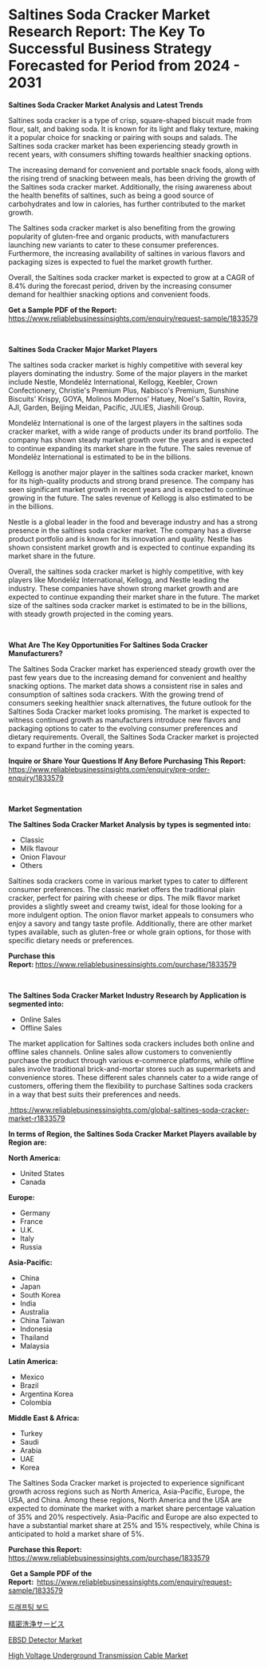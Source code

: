<p><h1>Saltines Soda Cracker Market Research Report: The Key To Successful Business Strategy Forecasted for Period from 2024 - 2031</h1></p><p><strong>Saltines Soda Cracker Market Analysis and Latest Trends</strong></p>
<p><p>Saltines soda cracker is a type of crisp, square-shaped biscuit made from flour, salt, and baking soda. It is known for its light and flaky texture, making it a popular choice for snacking or pairing with soups and salads. The Saltines soda cracker market has been experiencing steady growth in recent years, with consumers shifting towards healthier snacking options.</p><p>The increasing demand for convenient and portable snack foods, along with the rising trend of snacking between meals, has been driving the growth of the Saltines soda cracker market. Additionally, the rising awareness about the health benefits of saltines, such as being a good source of carbohydrates and low in calories, has further contributed to the market growth.</p><p>The Saltines soda cracker market is also benefiting from the growing popularity of gluten-free and organic products, with manufacturers launching new variants to cater to these consumer preferences. Furthermore, the increasing availability of saltines in various flavors and packaging sizes is expected to fuel the market growth further.</p><p>Overall, the Saltines soda cracker market is expected to grow at a CAGR of 8.4% during the forecast period, driven by the increasing consumer demand for healthier snacking options and convenient foods.</p></p>
<p><strong>Get a Sample PDF of the Report:&nbsp;</strong> <a href="https://www.reliablebusinessinsights.com/enquiry/request-sample/1833579">https://www.reliablebusinessinsights.com/enquiry/request-sample/1833579</a></p>
<p>&nbsp;</p>
<p><strong>Saltines Soda Cracker Major Market Players</strong></p>
<p><p>The saltines soda cracker market is highly competitive with several key players dominating the industry. Some of the major players in the market include Nestle, Mondelēz International, Kellogg, Keebler, Crown Confectionery, Christie's Premium Plus, Nabisco's Premium, Sunshine Biscuits' Krispy, GOYA, Molinos Modernos' Hatuey, Noel's Saltín, Rovira, AJI, Garden, Beijing Meidan, Pacific, JULIES, Jiashili Group.</p><p>Mondelēz International is one of the largest players in the saltines soda cracker market, with a wide range of products under its brand portfolio. The company has shown steady market growth over the years and is expected to continue expanding its market share in the future. The sales revenue of Mondelēz International is estimated to be in the billions.</p><p>Kellogg is another major player in the saltines soda cracker market, known for its high-quality products and strong brand presence. The company has seen significant market growth in recent years and is expected to continue growing in the future. The sales revenue of Kellogg is also estimated to be in the billions.</p><p>Nestle is a global leader in the food and beverage industry and has a strong presence in the saltines soda cracker market. The company has a diverse product portfolio and is known for its innovation and quality. Nestle has shown consistent market growth and is expected to continue expanding its market share in the future.</p><p>Overall, the saltines soda cracker market is highly competitive, with key players like Mondelēz International, Kellogg, and Nestle leading the industry. These companies have shown strong market growth and are expected to continue expanding their market share in the future. The market size of the saltines soda cracker market is estimated to be in the billions, with steady growth projected in the coming years.</p></p>
<p>&nbsp;</p>
<p><strong>What Are The Key Opportunities For Saltines Soda Cracker Manufacturers?</strong></p>
<p><p>The Saltines Soda Cracker market has experienced steady growth over the past few years due to the increasing demand for convenient and healthy snacking options. The market data shows a consistent rise in sales and consumption of saltines soda crackers. With the growing trend of consumers seeking healthier snack alternatives, the future outlook for the Saltines Soda Cracker market looks promising. The market is expected to witness continued growth as manufacturers introduce new flavors and packaging options to cater to the evolving consumer preferences and dietary requirements. Overall, the Saltines Soda Cracker market is projected to expand further in the coming years.</p></p>
<p><strong>Inquire or Share Your Questions If Any Before Purchasing This Report:</strong> <a href="https://www.reliablebusinessinsights.com/enquiry/pre-order-enquiry/1833579">https://www.reliablebusinessinsights.com/enquiry/pre-order-enquiry/1833579</a></p>
<p>&nbsp;</p>
<p><strong>Market Segmentation</strong></p>
<p><strong>The Saltines Soda Cracker Market Analysis by types is segmented into:</strong></p>
<p><ul><li>Classic</li><li>Milk flavour</li><li>Onion Flavour</li><li>Others</li></ul></p>
<p><p>Saltines soda crackers come in various market types to cater to different consumer preferences. The classic market offers the traditional plain cracker, perfect for pairing with cheese or dips. The milk flavor market provides a slightly sweet and creamy twist, ideal for those looking for a more indulgent option. The onion flavor market appeals to consumers who enjoy a savory and tangy taste profile. Additionally, there are other market types available, such as gluten-free or whole grain options, for those with specific dietary needs or preferences.</p></p>
<p><strong>Purchase this Report:&nbsp;</strong><a href="https://www.reliablebusinessinsights.com/purchase/1833579">https://www.reliablebusinessinsights.com/purchase/1833579</a></p>
<p>&nbsp;</p>
<p><strong>The Saltines Soda Cracker Market Industry Research by Application is segmented into:</strong></p>
<p><ul><li>Online Sales</li><li>Offline Sales</li></ul></p>
<p><p>The market application for Saltines soda crackers includes both online and offline sales channels. Online sales allow customers to conveniently purchase the product through various e-commerce platforms, while offline sales involve traditional brick-and-mortar stores such as supermarkets and convenience stores. These different sales channels cater to a wide range of customers, offering them the flexibility to purchase Saltines soda crackers in a way that best suits their preferences and needs.</p></p>
<p><a href="https://www.reliablebusinessinsights.com/global-saltines-soda-cracker-market-r1833579">&nbsp;https://www.reliablebusinessinsights.com/global-saltines-soda-cracker-market-r1833579</a></p>
<p><strong>In terms of Region, the Saltines Soda Cracker Market Players available by Region are:</strong></p>
<p>
    <p> <strong> North America: </strong>
        <ul>
            <li>United States</li>
            <li>Canada</li>
        </ul>
        </p> 
    <p> <strong> Europe: </strong>
        <ul>
            <li>Germany</li>
            <li>France</li>
            <li>U.K.</li>
            <li>Italy</li>
            <li>Russia</li>
        </ul>
        </p> 
    <p> <strong> Asia-Pacific: </strong>
        <ul>
            <li>China</li>
            <li>Japan</li>
            <li>South Korea</li>
            <li>India</li>
            <li>Australia</li>
            <li>China Taiwan</li>
            <li>Indonesia</li>
            <li>Thailand</li>
            <li>Malaysia</li>
        </ul>
        </p> 
    <p> <strong> Latin America: </strong>
        <ul>
            <li>Mexico</li>
            <li>Brazil</li>
            <li>Argentina Korea</li>
            <li>Colombia</li>
        </ul>
        </p> 
    <p> <strong> Middle East & Africa: </strong>
        <ul>
            <li>Turkey</li>
            <li>Saudi</li>
            <li>Arabia</li>
            <li>UAE</li>
            <li>Korea</li>
        </ul>
    </p>
    </p>
<p><p>The Saltines Soda Cracker market is projected to experience significant growth across regions such as North America, Asia-Pacific, Europe, the USA, and China. Among these regions, North America and the USA are expected to dominate the market with a market share percentage valuation of 35% and 20% respectively. Asia-Pacific and Europe are also expected to have a substantial market share at 25% and 15% respectively, while China is anticipated to hold a market share of 5%.</p></p>
<p><strong>Purchase this Report: </strong><a href="https://www.reliablebusinessinsights.com/purchase/1833579">https://www.reliablebusinessinsights.com/purchase/1833579</a></p>
<p>&nbsp;<strong>Get a Sample PDF of the Report:&nbsp;&nbsp;</strong><a href="https://www.reliablebusinessinsights.com/enquiry/request-sample/1833579">https://www.reliablebusinessinsights.com/enquiry/request-sample/1833579</a></p>
<p><strong></strong></p>
<p><p><a href="https://github.com/nhaiquang84/Market-Research-Report-List-1/blob/main/4276516185870.md">드래프팅 보드</a></p><p><a href="https://github.com/oafhukehf4709715/Market-Research-Report-List-3/blob/main/9467917183203.md">精密洗浄サービス</a></p><p><a href="https://medium.com/@judypierce2022/ebsd-detector-market-share-size-trends-industry-analysis-report-by-application-cfdf69bcd9e4">EBSD Detector Market</a></p><p><a href="https://medium.com/@williambatz1907/high-voltage-underground-transmission-cable-market-investigation-industry-evolution-and-forecast-84d6042c658f">High Voltage Underground Transmission Cable Market</a></p></p>